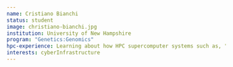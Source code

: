```yaml
---
name: Cristiano Bianchi
status: student
image: christiano-bianchi.jpg
institution: University of New Hampshire
program: "Genetics:Genomics"
hpc-experience: Learning about how HPC supercomputer systems such as, "Cray", how it works, how to maintain it and how to perform computing tasks on it. (currently) Creating a high performance computing cluster from scratch out of previously used computers from a competition.
interests: cyberInfrastructure
---
```

